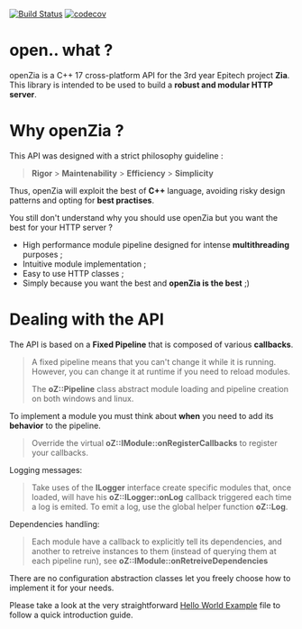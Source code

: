 [![Build Status](https://travis-ci.org/MatthieuMv/openZia.svg?branch=master)](https://travis-ci.org/MatthieuMv/openZia)
[![codecov](https://codecov.io/gh/MatthieuMv/openZia/branch/master/graph/badge.svg)](https://codecov.io/gh/MatthieuMv/openZia)

# open.. what ?
openZia is a C++ 17 cross-platform API for the 3rd year Epitech project **Zia**.
This library is intended to be used to build a **robust and modular HTTP server**.

# Why openZia ?
This API was designed with a strict philosophy guideline :

> **Rigor** > **Maintenability** > **Efficiency** > **Simplicity**

Thus, openZia will exploit the best of **C++** language, avoiding risky design patterns and opting for **best practises**.

You still don't understand why you should use openZia but you want the best for your HTTP server ?
- High performance module pipeline designed for intense **multithreading** purposes ;
- Intuitive module implementation ;
- Easy to use HTTP classes ;
- Simply because you want the best and **openZia is the best** ;)

# Dealing with the API
The API is based on a **Fixed Pipeline** that is composed of various **callbacks**.
> A fixed pipeline means that you can't change it while it is running.
> However,  you can change it at runtime if you need to reload modules.
>
> The **oZ::Pipeline** class abstract module loading and pipeline creation on both windows and linux.

To implement a module you must think about **when** you need to add its **behavior** to the pipeline.
> Override the virtual **oZ::IModule::onRegisterCallbacks** to register your callbacks.

Logging messages:
> Take uses of the **ILogger** interface create specific modules that, once loaded, will have his **oZ::ILogger::onLog** callback triggered each time a log is emited.
> To emit a log, use the global helper function **oZ::Log**.

Dependencies handling:
> Each module have a callback to explicitly tell its dependencies, and another to retreive instances to them (instead of querying them at each pipeline run), see **oZ::IModule::onRetreiveDependencies**

There are no configuration abstraction classes let you freely choose how to implement it for your needs.

Please take a look at the very straightforward [Hello World Example](HELLO.md) file to follow a quick introduction guide.